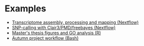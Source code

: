 # Examples

- [Transcriptome assembly, processing and mapping (Nextflow)](trinity_transdecoder_gmap.nf)
- [SNP-calling with Clair3/PMD/freebayes (Nextflow)](snp_calling.nf)
- [Master's thesis figures and GO analysis (R)](masters_thesis_plots_GO.R)
- [Autumn project workflow (Bash)](krill_transcriptomics_workflow.sh)
